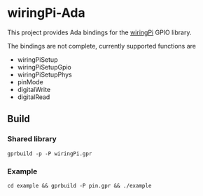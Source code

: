 # wiringPi-Ada

This project provides Ada bindings for the [wiringPi](http://wiringpi.com/) GPIO library.

The bindings are not complete, currently supported functions are

 - wiringPiSetup
 - wiringPiSetupGpio
 - wiringPiSetupPhys
 - pinMode
 - digitalWrite
 - digitalRead

## Build

### Shared library

`gprbuild -p -P wiringPi.gpr`

### Example

`cd example && gprbuild -P pin.gpr && ./example`
